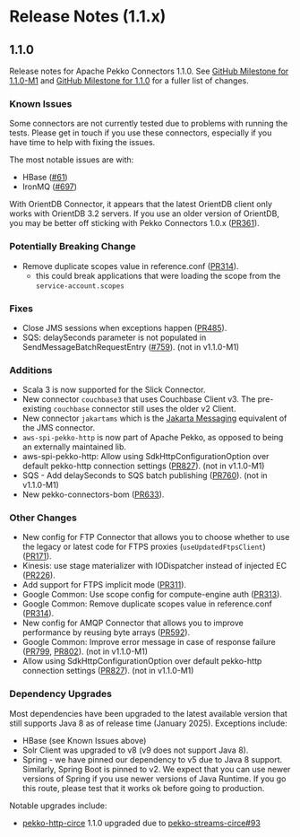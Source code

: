 # Release Notes (1.1.x)

## 1.1.0

Release notes for Apache Pekko Connectors 1.1.0. See [GitHub Milestone for 1.1.0-M1](https://github.com/apache/pekko-connectors/milestone/2?closed=1) and [GitHub Milestone for 1.1.0](https://github.com/apache/pekko-connectors/milestone/7?closed=1) for a fuller list of changes.

### Known Issues

Some connectors are not currently tested due to problems with running the tests. Please get in touch if you use these connectors, especially if you have time to help with fixing the issues.

The most notable issues are with:

* HBase ([#61](https://github.com/apache/pekko-connectors/issues/61))
* IronMQ ([#697](https://github.com/apache/pekko-connectors/issues/697))

With OrientDB Connector, it appears that the latest OrientDB client only works with OrientDB 3.2 servers. If you use an older version of OrientDB, you may be better off sticking with Pekko Connectors 1.0.x ([PR361](https://github.com/apache/pekko-connectors/pull/361)).

### Potentially Breaking Change

* Remove duplicate scopes value in reference.conf ([PR314](https://github.com/apache/pekko-connectors/pull/314)).
    * this could break applications that were loading the scope from the `service-account.scopes`

### Fixes

* Close JMS sessions when exceptions happen ([PR485](https://github.com/apache/pekko-connectors/pull/485)).
* SQS: delaySeconds parameter is not populated in SendMessageBatchRequestEntry ([#759](https://github.com/apache/pekko-connectors/issues/759)). (not in v1.1.0-M1)

### Additions

* Scala 3 is now supported for the Slick Connector.
* New connector `couchbase3` that uses Couchbase Client v3. The pre-existing `couchbase` connector still uses the older v2 Client.
* New connector `jakartams` which is the [Jakarta Messaging](https://jakarta.ee/learn/docs/jakartaee-tutorial/current/messaging/jms-concepts/jms-concepts.html) equivalent of the JMS connector.
* `aws-spi-pekko-http` is now part of Apache Pekko, as opposed to being an externally maintained lib.
* aws-spi-pekko-http: Allow using SdkHttpConfigurationOption over default pekko-http connection settings ([PR827](https://github.com/apache/pekko-connectors/pull/827)). (not in v1.1.0-M1)
* SQS - Add delaySeconds to SQS batch publishing ([PR760](https://github.com/apache/pekko-connectors/pull/760)). (not in v1.1.0-M1)
* New pekko-connectors-bom ([PR633](https://github.com/apache/pekko-connectors/pull/633)).

### Other Changes

* New config for FTP Connector that allows you to choose whether to use the legacy or latest code for FTPS proxies (`useUpdatedFtpsClient`) ([PR171](https://github.com/apache/pekko-connectors/pull/171)).
* Kinesis: use stage materializer with IODispatcher instead of injected EC ([PR226](https://github.com/apache/pekko-connectors/pull/226)).
* Add support for FTPS implicit mode ([PR311](https://github.com/apache/pekko-connectors/pull/311)).
* Google Common: Use scope config for compute-engine auth ([PR313](https://github.com/apache/pekko-connectors/pull/313)).
* Google Common: Remove duplicate scopes value in reference.conf ([PR314](https://github.com/apache/pekko-connectors/pull/314)).
* New config for AMQP Connector that allows you to improve performance by reusing byte arrays ([PR592](https://github.com/apache/pekko-connectors/pull/592)).
* Google Common: Improve error message in case of response failure ([PR799](https://github.com/apache/pekko-connectors/pull/799), [PR802](https://github.com/apache/pekko-connectors/pull/802)). (not in v1.1.0-M1)
* Allow using SdkHttpConfigurationOption over default pekko-http connection settings ([PR827](https://github.com/apache/pekko-connectors/pull/827)). (not in v1.1.0-M1)

### Dependency Upgrades

Most dependencies have been upgraded to the latest available version that still supports Java 8 as of release time (January 2025).
Exceptions include:

* HBase (see Known Issues above)
* Solr Client was upgraded to v8 (v9 does not support Java 8).
* Spring - we have pinned our dependency to v5 due to Java 8 support. Similarly, Spring Boot is pinned to v2. We expect that you can use newer versions of Spring if you use newer versions of Java Runtime. If you go this route, please test that it works ok before going to production.

Notable upgrades include:

* [pekko-http-circe](https://github.com/mdedetrich/pekko-streams-circe) 1.1.0 upgraded due to [pekko-streams-circe#93](https://github.com/mdedetrich/pekko-streams-circe/pull/93)
